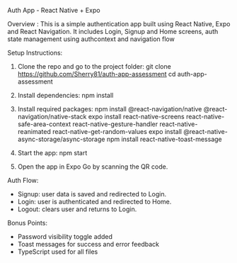 Auth App - React Native + Expo

Overview : 
This is a simple authentication app built using React Native, Expo and React Navigation. It includes Login, Signup and Home screens, auth state management using authcontext and navigation flow

Setup Instructions:
1. Clone the repo and go to the project folder:
   git clone https://github.com/Sherry81/auth-app-assessment
   cd auth-app-assessment

2. Install dependencies:
   npm install

3. Install required packages:
   npm install @react-navigation/native @react-navigation/native-stack
   expo install react-native-screens react-native-safe-area-context react-native-gesture-handler react-native-reanimated react-native-get-random-values
   expo install @react-native-async-storage/async-storage
   npm install react-native-toast-message

4. Start the app:
   npm start

5. Open the app in Expo Go by scanning the QR code.

Auth Flow:
- Signup: user data is saved and redirected to Login.
- Login: user is authenticated and redirected to Home.
- Logout: clears user and returns to Login.

Bonus Points:
- Password visibility toggle added
- Toast messages for success and error feedback
- TypeScript used for all files
